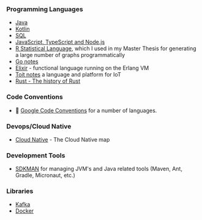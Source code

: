 ### Programming Languages

* [Java](./java)
* [Kotlin](./kotlin)
* [SQL](./sql)
* [JavaScript, TypeScript and Node.js](./javascript)
* [R Statistical Language](./rscript), which I used in my Master Thesis for generating a large number of graphs programmatically
* [Go notes](./go)
* [Elixir](./elixir) - functional language running on the Erlang VM
* [Toit notes](./toit) a language and platform for IoT
* [Rust - The history of Rust](https://www.technologyreview.com/2023/02/14/1067869/rust-worlds-fastest-growing-programming-language/)

### Code Conventions

* 🔗 [Google Code Conventions](https://google.github.io/styleguide/) for a number of languages.

### Devops/Cloud Native

* [Cloud Native](./cncf) - The Cloud Native map

### Development Tools

* [SDKMAN](./sdkman) for managing JVM's and Java related tools (Maven, Ant, Gradle, Micronaut, etc.)

### Libraries

* [Kafka](./kafka)
* [Docker](./docker)
